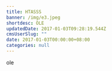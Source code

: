 ```yaml
---
title: HTASSS
banner: /img/e3.jpeg
shortdesc: OLE
updatedDate: 2017-01-03T09:28:19.544Z
cmsUserSlug: ""
date: 2017-01-03T00:00:00+08:00
categories: null
---
```


ole